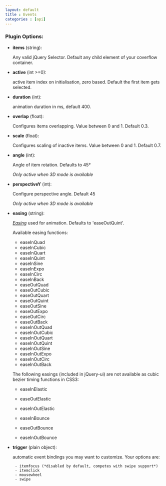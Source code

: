 ```yaml
---
layout: default
title : Events
categories : [api]
---
```


### Plugin Options:

 - **items** (string):

    Any valid jQuery Selector. Default any child element of your coverflow container.

 - **active** (int >=0):

    active item index on initialisation, zero based. Default the first item gets selected.

 - **duration** (int):

    animation duration in ms, default 400.

 - **overlap** (float):

    Configures items overlapping. Value between 0 and 1. Default 0.3.

 - **scale** (float):

    Configures scaling of inactive items. Value between 0 and 1. Default 0.7.

 - **angle** (int):

	Angle of item rotation. Defaults to 45°

	*Only active when 3D mode is available*

 - **perspectiveY** (int):

	Configure perspective angle. Default 45

	*Only active when 3D mode is available*

 - **easing** (string):

    *[Easing](http://api.jqueryui.com/easings/)* used for animation. Defaults to 'easeOutQuint'.

	Available easing functions:

	- easeInQuad
	- easeInCubic
	- easeInQuart
	- easeInQuint
	- easeInSine
	- easeInExpo
	- easeInCirc
	- easeInBack
	- easeOutQuad
	- easeOutCubic
	- easeOutQuart
	- easeOutQuint
	- easeOutSine
	- easeOutExpo
	- easeOutCirc
	- easeOutBack
	- easeInOutQuad
	- easeInOutCubic
	- easeInOutQuart
	- easeInOutQuint
	- easeInOutSine
	- easeInOutExpo
	- easeInOutCirc
	- easeInOutBack

	The following easings (included in jQuery-ui) are not available as cubic bezier timing functions in CSS3:

	- easeInElastic
	- easeOutElastic
	- easeInOutElastic

	- easeInBounce
	- easeOutBounce
	- easeInOutBounce


 - **trigger** (plain object):

    automatic event bindings you may want to customize. Your options are:

        - itemfocus (*disabled by default, competes with swipe support*)
        - itemclick
        - mousewheel
        - swipe
